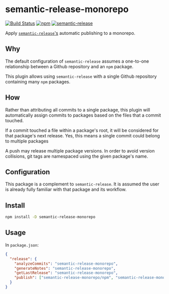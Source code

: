# semantic-release-monorepo
[![Build Status](https://travis-ci.org/Updater/semantic-release-monorepo.svg?branch=master)](https://travis-ci.org/Updater/semantic-release-monorepo) [![npm](https://img.shields.io/npm/v/semantic-release-monorepo.svg)](https://www.npmjs.com/package/semantic-release-monorepo) [![semantic-release](https://img.shields.io/badge/%20%20%F0%9F%93%A6%F0%9F%9A%80-semantic--release-e10079.svg)](https://github.com/semantic-release/semantic-release)

Apply [`semantic-release`'s](https://github.com/semantic-release/semantic-release) automatic publishing to a monorepo.

## Why
The default configuration of `semantic-release` assumes a one-to-one relationship between a Github repository and an `npm` package.

This plugin allows using `semantic-release` with a single Github repository containing many `npm` packages.

## How
Rather than attributing all commits to a single package, this plugin will automatically assign commits to packages based on the files that a commit touched. 

If a commit touched a file within a package's root, it will be considered for that package's next release. Yes, this means a single commit could belong to multiple packages

A push may release multiple package versions. In order to avoid version collisions, git tags are namespaced using the given package's name.

## Configuration
This package is a complement to `semantic-release`. It is assumed the user is already fully familiar with that package and its workflow.

## Install
```bash
npm install -D semantic-release-monorepo
```

## Usage
In `package.json`:
```json
{
  "release": {
    "analyzeCommits": "semantic-release-monorepo",
    "generateNotes": "semantic-release-monorepo",
    "getLastRelease": "semantic-release-monorepo",
    "publish": ["semantic-release-monorepo/npm", "semantic-release-monorepo/github"]
  }
}
```

